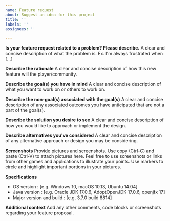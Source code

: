 ```yaml
---
name: Feature request
about: Suggest an idea for this project
title: ''
labels: ''
assignees: ''

---
```


**Is your feature request related to a problem? Please describe.**
A clear and concise description of what the problem is. Ex. I'm always frustrated when [...]

**Describe the rationale**
A clear and concise description of how this new feature will the player/community. 

**Describe the goal(s) you have in mind**
A clear and concise description of what you want to work on or others to work on. 

**Describe the non-goal(s) associated with the goal(s)**
A clear and concise description of any associated outcomes you have anticipated that are not a part of the goal(s). 

**Describe the solution you desire to see**
A clear and concise description of how you would like to approach or implement the design.

**Describe alternatives you've considered**
A clear and concise description of any alternative approach or design you may be considering.

**Screenshots**
Provide pictures and screenshots. Use copy (Ctrl-C) and paste (Ctrl-V) to attach pictures here. Feel free to use screenshots or links from other games and applications to illustrate your points. Use markers to circle and highlight important portions in your pictures. 

**Specifications**
- OS version : [e.g. Windows 10, macOS 10.13, Ubuntu 14.04]
- Java version : [e.g. Oracle JDK 17.0.6, AdoptOpenJDK 17.0.6, openjfx 17]
- Major version and build : [e.g. 3.7.0 build 8814]

**Additional context**
Add any other comments, code blocks or screenshots regarding your feature proposal.
